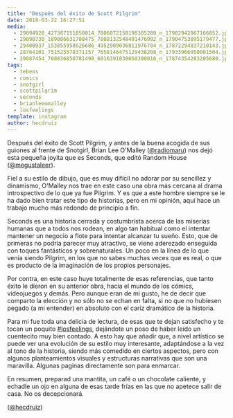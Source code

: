 ```yaml
---
title: "Después del éxito de Scott Pilgrim"
date: 2018-03-22 16:27:51
media: 
  - 29094928_427387151050014_7806072158190305280_n_17902942867166852.jpg
  - 29090730_189006631708475_7808132548491476992_n_17904753895179477.jpg
  - 29400937_153855958626686_4952909036811976704_n_17872294837210143.jpg
  - 28764101_751525578371157_7658146475129438208_n_17933966950001504.jpg
  - 29087454_760836850781498_6016391030050390016_n_17874354283205680.jpg
tags: 
  - tebeos
  - comics
  - snotgirl
  - scottpilgrim
  - seconds
  - brianleeomalley
  - losfeelings
template: instagram
author: hecdruiz
---
```


Después del éxito de Scott Pilgrim, y antes de la buena acogida de sus guiones al frente de Snotgirl, Brian Lee O'Malley ([@radiomaru](https://instagram.com/radiomaru)) nos dejó esta pequeña joyita que es Seconds, que editó Random House ([@megustaleer](https://instagram.com/megustaleer)).


Fiel a su estilo de dibujo, que es muy difícil no adorar por su sencillez y dinamismo, O'Malley nos trae en este caso una obra más cercana al drama introspectivo de lo que ya fue Pilgrim. Y es que a este hombre siempre se le ha dado bien tratar este tipo de historias, pero en mi opinión, aquí hace un trabajo mucho más redondo de principio a fin.


Seconds es una historia cerrada y costumbrista acerca de las miserias humanas que a todos nos rodean, en algo tan habitual como el intentar mantener un negocio a flote para intentar alcanzar tu sueño. Esto, que de primeras no podría parecer muy atractivo, se viene aderezado enseguida con toques fantásticos y sobrenaturales. Un poco en la línea de lo que venía siendo Pilgrim, en los que no sabes muchas veces que es real, o que es producto de la imaginación de los propios personajes.


Por contra, en este caso huye totalmente de esas referencias, que tanto éxito le dieron en su anterior obra, hacia el mundo de los cómics, videojuegos y demás. Pero aunque eran de mi gusto, he de decir que comparto la elección y no sólo no se echan en falta, si no que no hubiesen pegado (a mi entender) en absoluto con el cariz dramático de la historia.


Para mi fue toda una delicia de lectura, de esas que te dejan satisfecho y te tocan un poquito [#losfeelings](/tags/losfeelings), dejándote un poso de haber leído un cuentecito muy bien contado. A esto hay que añadir que, a nivel artístico se puede ver una evolución de su estilo muy interesante, adaptándose a la vez al tono de la historia, siendo más comedido en ciertos aspectos, pero con algunos planteamientos visuales y estructuras narrativas que son una maravilla. Algunas paginas directamente son para enmarcar.


En resumen, preparad una mantita, un café o un chocolate caliente, y echadle un ojo en alguna de esas tarde frías en las que no apetece salir de casa. No os decepcionará.


([@hecdruiz](https://instagram.com/hecdruiz))
